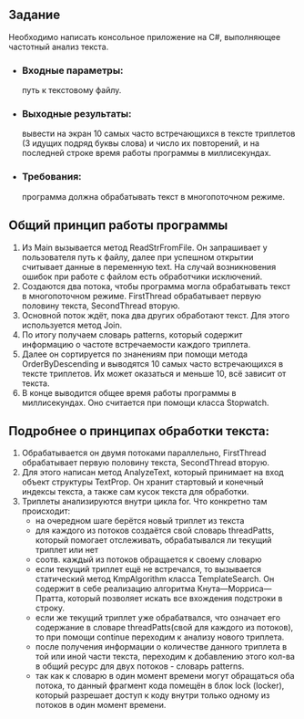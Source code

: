 ## Задание
Необходимо написать консольное приложение на C#, выполняющее частотный анализ текста.
- ### Входные параметры:
  путь к текстовому файлу.
- ### Выходные результаты:
  вывести на экран 10 самых часто встречающихся в тексте триплетов (3 идущих подряд буквы слова) и число их повторений, и на последней строке время работы программы в миллисекундах.
- ### Требования:
  программа должна обрабатывать текст в многопоточном режиме.

## Общий принцип работы программы
1) Из Main вызывается метод ReadStrFromFile. Он запрашивает у пользователя путь к файлу, далее при успешном открытии считывает данные в переменную text. На случай возникновения ошибок при работе с файлом есть обработчики исключений.
2) Создаются два потока, чтобы программа могла обрабатывать текст в многопоточном режиме. FirstThread обрабатывает первую половину текста, SecondThread вторую.
3) Основной поток ждёт, пока два других обработают текст. Для этого используется метод Join.
4) По итогу получаем словарь patterns, который содержит информацию о частоте встречаемости каждого триплета.
5) Далее он сортируется по знанениям при помощи метода OrderByDescending и выводятся 10 самых часто встречающихся в тексте триплетов. Их может оказаться и меньше 10, всё зависит от текста.
6) В конце выводится общее время работы программы в миллисекундах. Оно считается при помощи класса Stopwatch.

## Подробнее о принципах обработки текста:
1) Обрабатывается он двумя потоками параллельно, FirstThread обрабатывает первую половину текста, SecondThread вторую.
2) Для этого написан метод AnalyzeText, который принимает на вход объект структуры TextProp. Он хранит стартовый и конечный индексы текста, а также сам кусок текста для обработки.
3) Триплеты анализируются внутри цикла for. Что конкретно там происходит:
   - на очередном шаге берётся новый триплет из текста
   - для каждого из потоков создаётся свой словарь threadPatts, который помогает отслеживать, обрабатывался ли текущий триплет или нет
   - соотв. каждый из потоков обращается к своему словарю
   - если текущий триплет ещё не встречался, то вызывается статический метод KmpAlgorithm класса TemplateSearch. Он содержит в себе реализацию алгоритма Кнута—Морриса—Пратта, который позволяет искать все вхождения подстроки в строку.
   - если же текущий триплет уже обрабатвался, что означает его содержание в словаре threadPatts(свой для каждого из потоков), то при помощи continue переходим к анализу нового триплета.
   - после получения информации о количестве данного триплета в той или иной части текста, переходим к добавлению этого кол-ва в общий ресурс для двух потоков - словарь patterns.
   - так как к словарю в один момент времени могут обращаться оба потока, то данный фрагмент кода помещён в блок lock (locker), который разрешает доступ к коду внутри только одному из потоков в один момент времени.  
